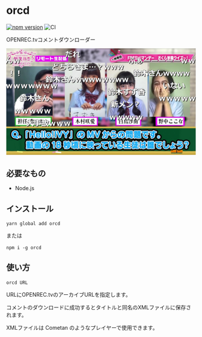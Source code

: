 # orcd

[![npm version](https://badge.fury.io/js/orcd.svg)](https://badge.fury.io/js/orcd)
![CI](https://github.com/ts1/orcd/workflows/CI/badge.svg)

OPENREC.tvコメントダウンローダー

![サンプル画像](https://github.com/ts1/orcd/blob/master/sample.jpg?raw=true)

## 必要なもの

- Node.js

## インストール

```
yarn global add orcd
```

または

```
npm i -g orcd
```

## 使い方

```
orcd URL 
```

URLにOPENREC.tvのアーカイブURLを指定します。

コメントのダウンロードに成功するとタイトルと同名のXMLファイルに保存されます。

XMLファイルは Cometan のようなプレイヤーで使用できます。
